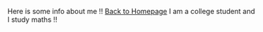 Here is some info about me !!
[Back to Homepage](index.md)
I am a college student and I study maths !!
